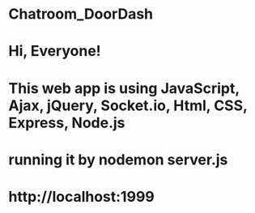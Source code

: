 # Chatroom_DoorDash

# Hi, Everyone!
# This web app is using JavaScript, Ajax, jQuery, Socket.io, Html, CSS, Express, Node.js
# running it by nodemon server.js
# http://localhost:1999
